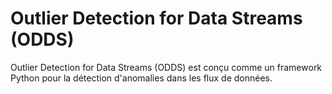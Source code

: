 # Outlier Detection for Data Streams (ODDS)

Outlier Detection for Data Streams (ODDS) est conçu comme un framework Python pour la détection d'anomalies dans les flux de données.